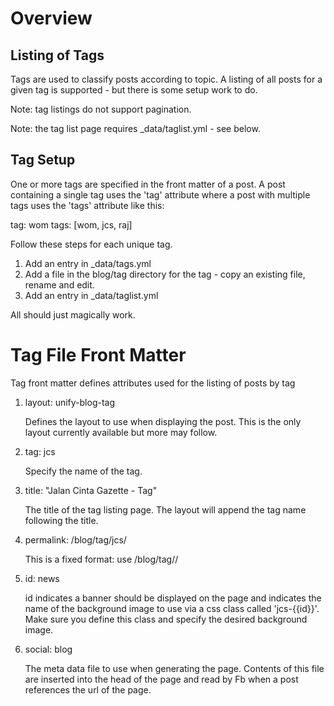 # Overview

## Listing of Tags

Tags are used to classify posts according to topic. A listing of all posts
for a given tag is supported - but there is some setup work to do.

Note: tag listings do not support pagination.

Note: the tag list page requires _data/taglist.yml - see below.

## Tag Setup

One or more tags are specified in the front matter of a post. A post containing
a single tag uses the 'tag' attribute where a post with multiple tags uses the
'tags' attribute like this:

tag: wom
tags: [wom, jcs, raj]

Follow these steps for each unique tag.

1. Add an entry in _data/tags.yml
2. Add a file in the blog/tag directory for the tag - copy an existing file, rename and edit.
3. Add an entry in _data/taglist.yml

All should just magically work.

# Tag File Front Matter

Tag front matter defines attributes used for the listing of posts by tag

1.  layout: unify-blog-tag

    Defines the layout to use when displaying the post. This is the only layout
    currently available but more may follow.

2.  tag: jcs

    Specify the name of the tag.

3.  title: "Jalan Cinta Gazette - Tag"

    The title of the tag listing page. The layout will append the tag name following the
    title.

4.  permalink: /blog/tag/jcs/

    This is a fixed format: use /blog/tag/<tag>/

5.  id: news

    id indicates a banner should be displayed on the page and indicates the
    name of the background image to use via a css class called 'jcs-{{id}}'. Make sure
    you define this class and specify the desired background image.

6.  social: blog

    The meta data file to use when generating the page. Contents of this file are inserted
    into the head of the page and read by Fb when a post references the url of the page.
